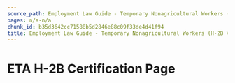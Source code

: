 ```yaml
---
source_path: Employment Law Guide - Temporary Nonagricultural Workers (H-2B Visas).md
pages: n/a-n/a
chunk_id: b35d3642cc71588b5d2846e88c09f33de4d41f94
title: Employment Law Guide - Temporary Nonagricultural Workers (H-2B Visas)
---
```

# ETA H-2B Certiﬁcation Page
